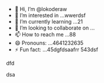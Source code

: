 - 👋 Hi, I’m @lokoderaw
- 👀 I’m interested in ...wwerdsf
- 🌱 I’m currently learning ...21
- 💞️ I’m looking to collaborate on ...
- 📫 How to reach me ...88
- 😄 Pronouns: ...4641232635
- ⚡ Fun fact: ...45dgfdsaafrr
543dsf
<!---2
lokoderaw/lokoderaw is a ✨ special ✨ repository because its `README.md` (this file) appears onfff your GitHub profile.wer
53--->dfd
dsa
